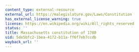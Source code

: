```yaml
---
content_type: external-resource
external_url: https://malegislature.gov/Laws/Constitution
has_external_license_warning: true
license: https://en.wikipedia.org/wiki/All_rights_reserved
status: ''
title: Massachusetts constitution of 1780
uid: 5de5bfc2-1bea-4172-b11a-ff6f7eb7ccdb
wayback_url: ''
---
```

